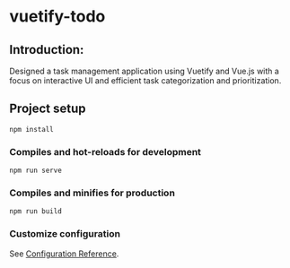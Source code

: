 # vuetify-todo

## Introduction: 
 Designed a task management application using Vuetify and Vue.js with a focus on interactive UI and efficient task categorization and prioritization.

## Project setup
```
npm install
```

### Compiles and hot-reloads for development
```
npm run serve
```

### Compiles and minifies for production
```
npm run build
```

### Customize configuration
See [Configuration Reference](https://cli.vuejs.org/config/).
